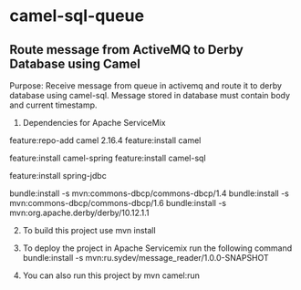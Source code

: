 # camel-sql-queue
Route message from ActiveMQ to Derby Database using Camel
---

Purpose:
  Receive message from queue in activemq and route it to derby database using camel-sql.
  Message stored in database must contain body and current timestamp.

1. Dependencies for Apache ServiceMix

feature:repo-add camel 2.16.4
feature:install camel

feature:install camel-spring
feature:install camel-sql

feature:install spring-jdbc

bundle:install -s mvn:commons-dbcp/commons-dbcp/1.4
bundle:install -s mvn:commons-dbcp/commons-dbcp/1.6
bundle:install -s mvn:org.apache.derby/derby/10.12.1.1

2. To build this project use
   mvn install
   
3. To deploy the project in Apache Servicemix run the following command
   bundle:install -s mvn:ru.sydev/message_reader/1.0.0-SNAPSHOT

4. You can also run this project by
   mvn camel:run

